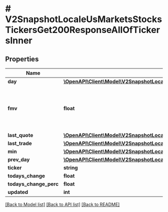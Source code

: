 # # V2SnapshotLocaleUsMarketsStocksTickersGet200ResponseAllOfTickersInner

## Properties

Name | Type | Description | Notes
------------ | ------------- | ------------- | -------------
**day** | [**\OpenAPI\Client\Model\V2SnapshotLocaleUsMarketsStocksTickersGet200ResponseAllOfTickersInnerDay**](V2SnapshotLocaleUsMarketsStocksTickersGet200ResponseAllOfTickersInnerDay.md) |  | [optional]
**fmv** | **float** | Fair market value is only available on Business plans. It is our proprietary algorithm to generate a real-time, accurate, fair market value of a tradable security. For more information, &lt;a rel&#x3D;\&quot;nofollow\&quot; target&#x3D;\&quot;_blank\&quot; href&#x3D;\&quot;https://polygon.io/contact\&quot;&gt;contact us&lt;/a&gt;. | [optional]
**last_quote** | [**\OpenAPI\Client\Model\V2SnapshotLocaleUsMarketsStocksTickersGet200ResponseAllOfTickersInnerLastQuote**](V2SnapshotLocaleUsMarketsStocksTickersGet200ResponseAllOfTickersInnerLastQuote.md) |  | [optional]
**last_trade** | [**\OpenAPI\Client\Model\V2SnapshotLocaleUsMarketsStocksTickersGet200ResponseAllOfTickersInnerLastTrade**](V2SnapshotLocaleUsMarketsStocksTickersGet200ResponseAllOfTickersInnerLastTrade.md) |  | [optional]
**min** | [**\OpenAPI\Client\Model\V2SnapshotLocaleUsMarketsStocksTickersGet200ResponseAllOfTickersInnerMin**](V2SnapshotLocaleUsMarketsStocksTickersGet200ResponseAllOfTickersInnerMin.md) |  | [optional]
**prev_day** | [**\OpenAPI\Client\Model\V2SnapshotLocaleUsMarketsStocksTickersGet200ResponseAllOfTickersInnerPrevDay**](V2SnapshotLocaleUsMarketsStocksTickersGet200ResponseAllOfTickersInnerPrevDay.md) |  | [optional]
**ticker** | **string** | The exchange symbol that this item is traded under. | [optional]
**todays_change** | **float** | The value of the change from the previous day. | [optional]
**todays_change_perc** | **float** | The percentage change since the previous day. | [optional]
**updated** | **int** | The last updated timestamp. | [optional]

[[Back to Model list]](../../README.md#models) [[Back to API list]](../../README.md#endpoints) [[Back to README]](../../README.md)
